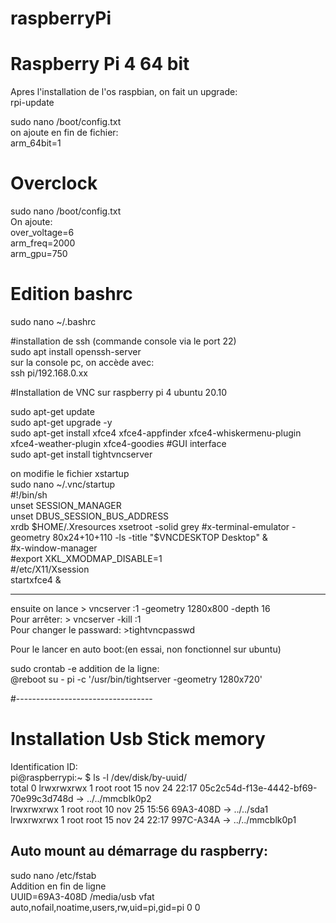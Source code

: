 
# raspberryPi  
# Raspberry Pi 4 64 bit   
Apres l'installation de l'os raspbian, on fait un upgrade:    
rpi-update    

sudo nano /boot/config.txt    
on ajoute en fin de fichier:    
 arm_64bit=1    

# Overclock   
sudo nano /boot/config.txt    
On ajoute:    
over_voltage=6    
arm_freq=2000   
arm_gpu=750   

# Edition bashrc    
sudo nano ~/.bashrc   

#installation de ssh (commande console via le port 22)       
sudo apt install openssh-server     
sur la console pc, on accède avec:      
ssh pi/192.168.0.xx     

#Installation de VNC sur raspberry pi 4 ubuntu 20.10

sudo apt-get update     
sudo apt-get upgrade -y     
sudo apt-get install xfce4 xfce4-appfinder xfce4-whiskermenu-plugin xfce4-weather-plugin xfce4-goodies  #GUI interface       
sudo apt-get install tightvncserver   

on modifie le fichier xstartup      
sudo nano ~/.vnc/startup        
#!/bin/sh   
unset SESSION_MANAGER   
unset DBUS_SESSION_BUS_ADDRESS      
xrdb $HOME/.Xresources  
xsetroot -solid grey  
#x-terminal-emulator -geometry 80x24+10+110 -ls -title "$VNCDESKTOP Desktop" &   
#x-window-manager  
#export XKL_XMODMAP_DISABLE=1  
#/etc/X11/Xsession      
startxfce4 &        

----------------------

ensuite on lance > vncserver :1 -geometry 1280x800 -depth 16    
Pour arrêter: > vncserver -kill :1  
Pour changer le passward: >tightvncpasswd   

Pour le lancer en auto boot:(en essai, non fonctionnel sur ubuntu)  

sudo crontab -e 
addition de la ligne:   
@reboot su - pi -c '/usr/bin/tightserver -geometry 1280x720'    

#----------------------------------     
# Installation Usb Stick memory 
Identification ID:      
pi@raspberrypi:~ $  ls -l /dev/disk/by-uuid/  
total 0 
lrwxrwxrwx 1 root root 15 nov 24 22:17 05c2c54d-f13e-4442-bf69-70e99c3d748d -> ../../mmcblk0p2  
lrwxrwxrwx 1 root root 10 nov 25 15:56 69A3-408D -> ../../sda1  
lrwxrwxrwx 1 root root 15 nov 24 22:17 997C-A34A -> ../../mmcblk0p1 

Auto mount au démarrage du raspberry: 
------------------------------------
sudo nano /etc/fstab  
Addition en fin de ligne  
UUID=69A3-408D /media/usb vfat auto,nofail,noatime,users,rw,uid=pi,gid=pi 0 0   




